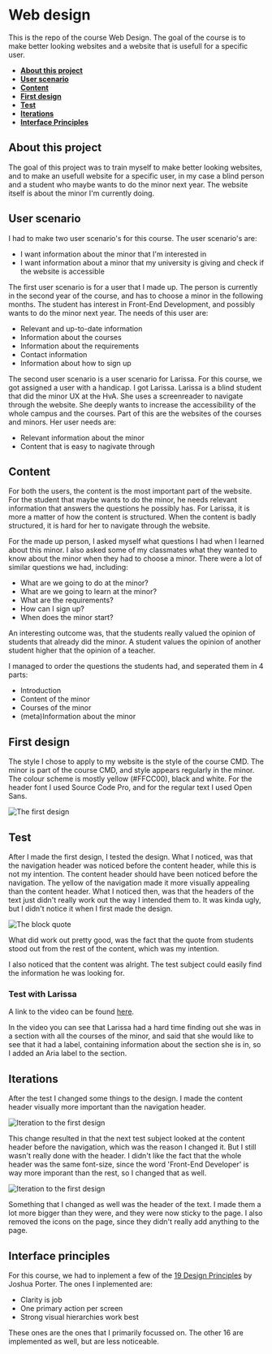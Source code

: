 # Web design

This is the repo of the course Web Design. The goal of the course is to make better looking websites and a website that is usefull for a specific user.

- **[About this project](#about-this-project)**
- **[User scenario](#user-scenario)**
- **[Content](#content)**
- **[First design](#first-design)**
- **[Test](#test)**
- **[Iterations](#iterations)**
- **[Interface Principles](#interface-principles)**

## About this project

The goal of this project was to train myself to make better looking websites, and to make an usefull website for a specific user, in my case a blind person and a student who maybe wants to do the minor next year. The website itself is about the minor I'm currently doing.

## User scenario

I had to make two user scenario's for this course. The user scenario's are:

- I want information about the minor that I'm interested in
- I want information about a minor that my university is giving and check if the website is accessible

The first user scenario is for a user that I made up. The person is currently in the second year of the course, and has to choose a minor in the following months. The student has interest in Front-End Development, and possibly wants to do the minor next year. The needs of this user are:

- Relevant and up-to-date information
- Information about the courses
- Information about the requirements
- Contact information
- Information about how to sign up

The second user scenario is a user scenario for Larissa. For this course, we got assigned a user with a handicap. I got Larissa. Larissa is a blind student that did the minor UX at the HvA. She uses a screenreader to navigate through the website. She deeply wants to increase the accessibility of the whole campus and the courses. Part of this are the websites of the courses and minors. Her user needs are:

- Relevant information about the minor
- Content that is easy to nagivate through

## Content

For both the users, the content is the most important part of the website. For the student that maybe wants to do the minor, he needs relevant information that answers the questions he possibly has. For Larissa, it is more a matter of how the content is structured. When the content is badly structured, it is hard for her to navigate through the website.

For the made up person, I asked myself what questions I had when I learned about this minor. I also asked some of my classmates what they wanted to know about the minor when they had to choose a minor. There were a lot of similar questions we had, including:

- What are we going to do at the minor?
- What are we going to learn at the minor?
- What are the requirements?
- How can I sign up?
- When does the minor start?

An interesting outcome was, that the students really valued the opinion of students that already did the minor. A student values the opinion of another student higher that the opinion of a teacher.

I managed to order the questions the students had, and seperated them in 4 parts:

- Introduction
- Content of the minor
- Courses of the minor
- (meta)Information about the minor

## First design

The style I chose to apply to my website is the style of the course CMD. The minor is part of the course CMD, and style appears regularly in the minor. The colour scheme is mostly yellow (#FFCC00), black and white.
For the header font I used Source Code Pro, and for the regular text I used Open Sans.

![The first design](https://i.imgur.com/coGXfDO.png)

## Test

After I made the first design, I tested the design. What I noticed, was that the navigation header was noticed before the content header, while this is not my intention. The content header should have been noticed before the navigation. The yellow of the navigation made it more visually appealing than the content header.
What I noticed then, was that the headers of the text just didn't really work out the way I intended them to. It was kinda ugly, but I didn't notice it when I first made the design.

![The block quote](https://i.imgur.com/BKPXudF.png)

What did work out pretty good, was the fact that the quote from students stood out from the rest of the content, which was my intention.

I also noticed that the content was alright. The test subject could easily find the information he was looking for.

### Test with Larissa

A link to the video can be found [here](https://www.youtube.com/watch?v=5UB6eq1Ddzo).

In the video you can see that Larissa had a hard time finding out she was in a section with all the courses of the minor, and said that she would like to see that it had a label, containing information about the section she is in, so I added an Aria label to the section.

## Iterations

After the test I changed some things to the design. I made the content header visually more important than the navigation header.

![Iteration to the first design](https://i.imgur.com/ibeMQKM.png)

This change resulted in that the next test subject looked at the content header before the navigation, which was the reason I changed it. But I still wasn't really done with the header. I didn't like the fact that the whole header was the same font-size, since the word 'Front-End Developer' is way more imporant than the rest, so I changed that as well.

![Iteration to the first design](https://i.imgur.com/XrCdq9o.png)

Something that I changed as well was the header of the text. I made them a lot more bigger than they were, and they were now sticky to the page. I also removed the icons on the page, since they didn't really add anything to the page.

## Interface principles

For this course, we had to inplement a few of the [19 Design Principles](http://bokardo.com/principles-of-user-interface-design/) by Joshua Porter.
The ones I inplemented are:

- Clarity is job
- One primary action per screen
- Strong visual hierarchies work best

These ones are the ones that I primarily focussed on. The other 16 are implemented as well, but are less noticeable.